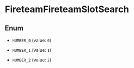 
# FireteamFireteamSlotSearch

## Enum


* `NUMBER_0` (value: `0`)

* `NUMBER_1` (value: `1`)

* `NUMBER_2` (value: `2`)



